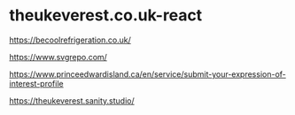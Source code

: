 # theukeverest.co.uk-react

https://becoolrefrigeration.co.uk/


https://www.svgrepo.com/

https://www.princeedwardisland.ca/en/service/submit-your-expression-of-interest-profile

https://theukeverest.sanity.studio/


